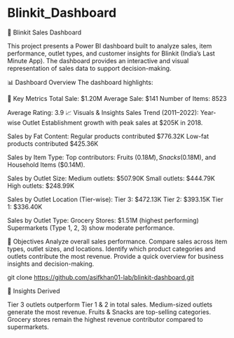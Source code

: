 # Blinkit_Dashboard
🛒 Blinkit Sales Dashboard

This project presents a Power BI dashboard built to analyze sales, item performance, outlet types, and customer insights for Blinkit (India’s Last Minute App). The dashboard provides an interactive and visual representation of sales data to support decision-making.

📊 Dashboard Overview
The dashboard highlights:

🔑 Key Metrics
Total Sale: $1.20M
Average Sale: $141
Number of Items: 8523

Average Rating: 3.9
📈 Visuals & Insights
Sales Trend (2011–2022):
Year-wise Outlet Establishment growth with peak sales at $205K in 2018.

Sales by Fat Content:
Regular products contributed $776.32K
Low-fat products contributed $425.36K

Sales by Item Type:
Top contributors: Fruits ($0.18M), Snacks ($0.18M), and Household Items ($0.14M).

Sales by Outlet Size:
Medium outlets: $507.90K
Small outlets: $444.79K
High outlets: $248.99K

Sales by Outlet Location (Tier-wise):
Tier 3: $472.13K
Tier 2: $393.15K
Tier 1: $336.40K

Sales by Outlet Type:
Grocery Stores: $1.51M (highest performing)
Supermarkets (Type 1, 2, 3) show moderate performance.

🎯 Objectives
Analyze overall sales performance.
Compare sales across item types, outlet sizes, and locations.
Identify which product categories and outlets contribute the most revenue.
Provide a quick overview for business insights and decision-making.

git clone https://github.com/asifkhan01-lab/blinkit-dashboard.git

📌 Insights Derived

Tier 3 outlets outperform Tier 1 & 2 in total sales.
Medium-sized outlets generate the most revenue.
Fruits & Snacks are top-selling categories.
Grocery stores remain the highest revenue contributor compared to supermarkets.
